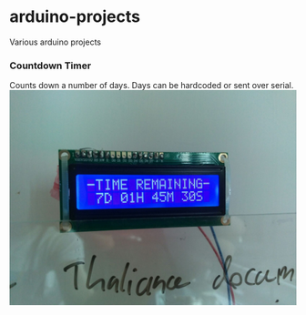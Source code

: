 # arduino-projects
Various arduino projects

### Countdown Timer
Counts down a number of days. Days can be hardcoded or sent over serial.
![Image of countdown timer](https://raw.githubusercontent.com/gazhayes/arduino-projects/master/countdownTimer/countdown.jpeg)
